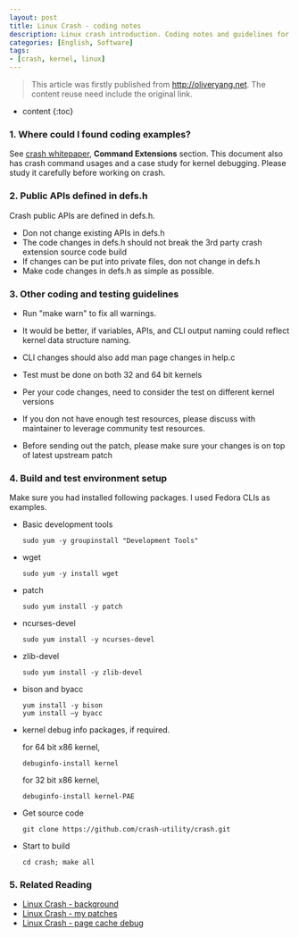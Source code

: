 ```yaml
---
layout: post
title: Linux Crash - coding notes
description: Linux crash introduction. Coding notes and guidelines for contribute crash patch to community.
categories: [English, Software]
tags:
- [crash, kernel, linux]
---
```


>This article was firstly published from <http://oliveryang.net>. The content reuse need include the original link.

* content
{:toc}

### 1. Where could I found coding examples?

See [crash whitepaper](http://people.redhat.com/anderson/crash_whitepaper), **Command Extensions** section.
This document also has crash command usages and a case study for kernel debugging.
Please study it carefully before working on crash.

### 2. Public APIs defined in defs.h

Crash public APIs are defined in defs.h. 

* Don not change existing APIs in defs.h
* The code changes in defs.h should not break the 3rd party crash extension source code build
* If changes can be put into private files, don not change in defs.h
* Make code changes in defs.h as simple as possible.

### 3. Other coding and testing guidelines

* Run "make warn" to fix all warnings.

* It would be better, if variables, APIs, and CLI output naming could reflect kernel data structure naming.

* CLI changes should also add man page changes in help.c

* Test must be done on both 32 and 64 bit kernels

* Per your code changes, need to consider the test on different kernel versions

* If you don not have enough test resources, please discuss with maintainer to leverage community test resources.

* Before sending out the patch, please make sure your changes is on top of latest upstream patch

### 4. Build and test environment setup

Make sure you had installed following packages. I used Fedora CLIs as examples.

* Basic development tools

      sudo yum -y groupinstall "Development Tools"

* wget

	  sudo yum -y install wget

* patch

      sudo yum install -y patch

* ncurses-devel

      sudo yum install -y ncurses-devel

* zlib-devel

      sudo yum install -y zlib-devel

* bison and byacc

      yum install -y bison
      yum install –y byacc

* kernel debug info packages, if required.

  for 64 bit x86 kernel,

      debuginfo-install kernel

  for 32 bit x86 kernel,

      debuginfo-install kernel-PAE

* Get source code

	  git clone https://github.com/crash-utility/crash.git

* Start to build

	  cd crash; make all

### 5. Related Reading

* [Linux Crash - background](http://oliveryang.net/2015/06/linux-crash-background/)
* [Linux Crash - my patches](http://oliveryang.net/2015/06/linux-crash-my-patches/)
* [Linux Crash - page cache debug](http://oliveryang.net/2015/07/linux-crash-page-cache-debug/)
